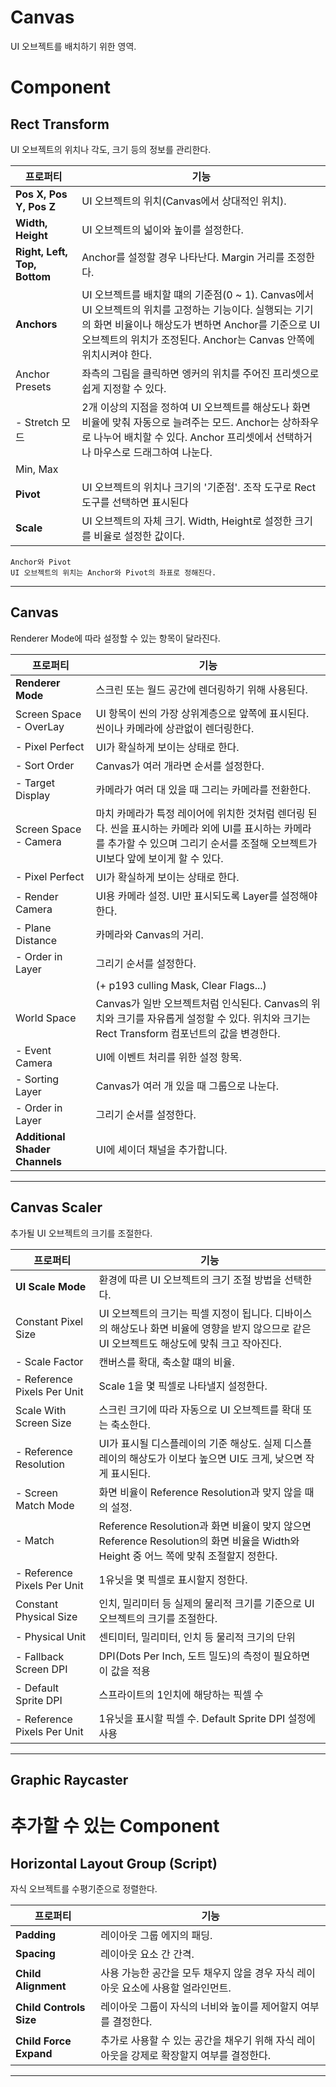 # Canvas
UI 오브젝트를 배치하기 위한 영역.

# Component

## Rect Transform
UI 오브젝트의 위치나 각도, 크기 등의 정보를 관리한다.

프로퍼티     |기능 
-----------------------------------|--
__Pos X, Pos Y, Pos Z__ | UI 오브젝트의 위치(Canvas에서 상대적인 위치).
__Width, Height__ | UI 오브젝트의 넓이와 높이를 설정한다.
__Right, Left, Top, Bottom__ | Anchor를 설정할 경우 나타난다. Margin 거리를 조정한다.
__Anchors__ | UI 오브젝트를 배치할 떄의 기준점(0 ~ 1). Canvas에서 UI 오브젝트의 위치를 고정하는 기능이다. 실행되는 기기의 화면 비율이나 해상도가 변하면 Anchor를 기준으로 UI 오브젝트의 위치가 조정된다. Anchor는 Canvas 안쪽에 위치시켜야 한다. 
Anchor Presets | 좌측의 그림을 클릭하면 엥커의 위치를 주어진 프리셋으로 쉽게 지정할 수 있다.
|- Stretch 모드 | 2개 이상의 지점을 정하여 UI 오브젝트를 해상도나 화면 비율에 맞춰 자동으로 늘려주는 모드. Anchor는 상하좌우로 나누어 배치할 수 있다. Anchor 프리셋에서 선택하거나 마우스로 드래그하여 나눈다.
Min, Max | 
__Pivot__ | UI 오브젝트의 위치나 크기의 '기준점'. 조작 도구로 Rect 도구를 선택하면 표시된다
__Scale__ | UI 오브젝트의 자체 크기. Width, Height로 설정한 크기를 비율로 설정한 값이다.

    Anchor와 Pivot  
    UI 오브젝트의 위치는 Anchor와 Pivot의 좌표로 정해진다.
- - -



## Canvas
Renderer Mode에 따라 설정할 수 있는 항목이 달라진다.

프로퍼티 | 기능
----------------------------------|------------------
__Renderer Mode__| 스크린 또는 월드 공간에 렌더링하기 위해 사용된다.
Screen Space - OverLay | UI 항목이 씬의 가장 상위계층으로 앞쪽에 표시된다. 씬이나 카메라에 상관없이 렌더링한다.
|- Pixel Perfect | UI가 확실하게 보이는 상태로 한다.
|- Sort Order |Canvas가 여러 개라면 순서를 설정한다.
|- Target Display|카메라가 여러 대 있을 때 그리는 카메라를 전환한다.
Screen Space - Camera | 마치 카메라가 특정 레이어에 위치한 것처럼 렌더링 된다. 씬을 표시하는 카메라 외에 UI를 표시하는 카메라를 추가할 수 있으며 그리기 순서를 조절해 오브젝트가 UI보다 앞에 보이게 할 수 있다.
|- Pixel Perfect |UI가 확실하게 보이는 상태로 한다.
|- Render Camera |UI용 카메라 설정. UI만 표시되도록 Layer를 설정해야 한다.|
|- Plane Distance |카메라와 Canvas의 거리.|
|- Order in Layer |그리기 순서를 설정한다.|
||(+ p193 culling Mask, Clear Flags...)|
World Space | Canvas가 일반 오브젝트처럼 인식된다. Canvas의 위치와 크기를 자유롭게 설정할 수 있다. 위치와 크기는 Rect Transform 컴포넌트의 값을 변경한다.
|- Event Camera | UI에 이벤트 처리를 위한 설정 항목.
|- Sorting Layer | Canvas가 여러 개 있을 때 그룹으로 나눈다.
|- Order in Layer  |그리기 순서를 설정한다.
__Additional Shader Channels__ | UI에 셰이더 채널을 추가합니다.
- - -



## Canvas Scaler
추가될 UI 오브젝트의 크기를 조절한다.

프로퍼티   |기능 
---------------------|----------
__UI Scale Mode__|환경에 따른 UI 오브젝트의 크기 조절 방법을 선택한다.
Constant Pixel Size| UI 오브젝트의 크기는 픽셀 지정이 됩니다. 디바이스의 해상도나 화면 비율에 영향을 받지 않으므로 같은 UI 오브젝트도 해상도에 맞춰 크고 작아진다.
|- Scale Factor               |캔버스를 확대, 축소할 떄의 비율.        
|- Reference Pixels Per Unit  |Scale 1을 몇 픽셀로 나타낼지 설정한다.
Scale With Screen Size| 스크린 크기에 따라 자동으로 UI 오브젝트를 확대 또는 축소한다.
|- Reference Resolution       |UI가 표시될 디스플레이의 기준 해상도. 실제 디스플레이의 해상도가 이보다 높으면 UI도 크게, 낮으면 작게 표시된다.|
|- Screen Match Mode          |화면 비율이 Reference Resolution과 맞지 않을 때의 설정.|
|- Match                      |Reference Resolution과 화면 비율이 맞지 않으면 Reference Resolution의 화면 비율을 Width와 Height 중 어느 쪽에 맞춰 조절할지 정한다.|
|- Reference Pixels Per Unit  |1유닛을 몇 픽셀로 표시할지 정한다.
Constant Physical Size| 인치, 밀리미터 등 실제의 물리적 크기를 기준으로 UI 오브젝트의 크기를 조절한다.
|- Physical Unit              |센티미터, 밀리미터, 인치 등 물리적 크기의 단위|
|- Fallback Screen DPI        |DPI(Dots Per Inch, 도트 밀도)의 측정이 필요하면 이 값을 적용|
|- Default Sprite DPI         |스프라이트의 1인치에 해당하는 픽셀 수|
|- Reference Pixels Per Unit  |1유닛을 표시할 픽셀 수. Default Sprite DPI 설정에 사용|
- - -



## Graphic Raycaster


# 추가할 수 있는 Component
## Horizontal Layout Group (Script)
자식 오브젝트를 수평기준으로 정렬한다.

프로퍼티|기능|
--|--
__Padding__ | 레이아웃 그룹 에지의 패딩.
__Spacing__ | 레이아웃 요소 간 간격.
__Child Alignment__ | 사용 가능한 공간을 모두 채우지 않을 경우 자식 레이아웃 요소에 사용할 얼라인먼트.
__Child Controls Size__ | 레이아웃 그룹이 자식의 너비와 높이를 제어할지 여부를 결정한다.
__Child Force Expand__ | 추가로 사용할 수 있는 공간을 채우기 위해 자식 레이아웃을 강제로 확장할지 여부를 결정한다.

- - -